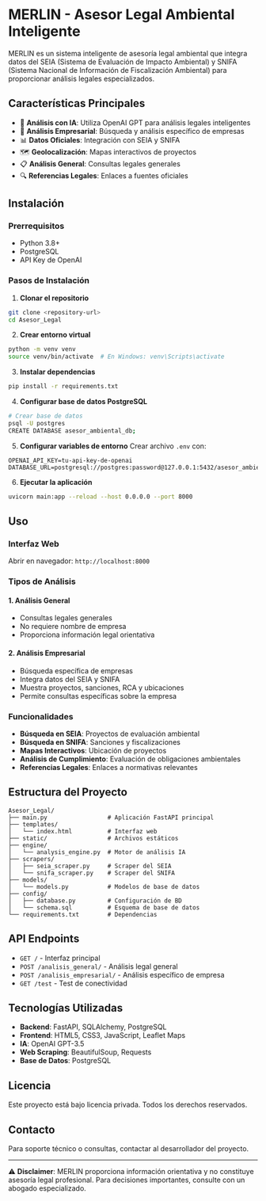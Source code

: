 # MERLIN - Asesor Legal Ambiental Inteligente

MERLIN es un sistema inteligente de asesoría legal ambiental que integra datos del SEIA (Sistema de Evaluación de Impacto Ambiental) y SNIFA (Sistema Nacional de Información de Fiscalización Ambiental) para proporcionar análisis legales especializados.

## Características Principales

- 🤖 **Análisis con IA**: Utiliza OpenAI GPT para análisis legales inteligentes
- 🏢 **Análisis Empresarial**: Búsqueda y análisis específico de empresas
- 📊 **Datos Oficiales**: Integración con SEIA y SNIFA
- 🗺️ **Geolocalización**: Mapas interactivos de proyectos
- 📋 **Análisis General**: Consultas legales generales
- 🔍 **Referencias Legales**: Enlaces a fuentes oficiales

## Instalación

### Prerrequisitos

- Python 3.8+
- PostgreSQL
- API Key de OpenAI

### Pasos de Instalación

1. **Clonar el repositorio**
```bash
git clone <repository-url>
cd Asesor_Legal
```

2. **Crear entorno virtual**
```bash
python -m venv venv
source venv/bin/activate  # En Windows: venv\Scripts\activate
```

3. **Instalar dependencias**
```bash
pip install -r requirements.txt
```

4. **Configurar base de datos PostgreSQL**
```bash
# Crear base de datos
psql -U postgres
CREATE DATABASE asesor_ambiental_db;
```

5. **Configurar variables de entorno**
Crear archivo `.env` con:
```env
OPENAI_API_KEY=tu-api-key-de-openai
DATABASE_URL=postgresql://postgres:password@127.0.0.1:5432/asesor_ambiental_db
```

6. **Ejecutar la aplicación**
```bash
uvicorn main:app --reload --host 0.0.0.0 --port 8000
```

## Uso

### Interfaz Web
Abrir en navegador: `http://localhost:8000`

### Tipos de Análisis

#### 1. Análisis General
- Consultas legales generales
- No requiere nombre de empresa
- Proporciona información legal orientativa

#### 2. Análisis Empresarial
- Búsqueda específica de empresas
- Integra datos del SEIA y SNIFA
- Muestra proyectos, sanciones, RCA y ubicaciones
- Permite consultas específicas sobre la empresa

### Funcionalidades

- **Búsqueda en SEIA**: Proyectos de evaluación ambiental
- **Búsqueda en SNIFA**: Sanciones y fiscalizaciones
- **Mapas Interactivos**: Ubicación de proyectos
- **Análisis de Cumplimiento**: Evaluación de obligaciones ambientales
- **Referencias Legales**: Enlaces a normativas relevantes

## Estructura del Proyecto

```
Asesor_Legal/
├── main.py                 # Aplicación FastAPI principal
├── templates/
│   └── index.html          # Interfaz web
├── static/                 # Archivos estáticos
├── engine/
│   └── analysis_engine.py  # Motor de análisis IA
├── scrapers/
│   ├── seia_scraper.py     # Scraper del SEIA
│   └── snifa_scraper.py    # Scraper del SNIFA
├── models/
│   └── models.py           # Modelos de base de datos
├── config/
│   ├── database.py         # Configuración de BD
│   └── schema.sql          # Esquema de base de datos
└── requirements.txt        # Dependencias
```

## API Endpoints

- `GET /` - Interfaz principal
- `POST /analisis_general/` - Análisis legal general
- `POST /analisis_empresarial/` - Análisis específico de empresa
- `GET /test` - Test de conectividad

## Tecnologías Utilizadas

- **Backend**: FastAPI, SQLAlchemy, PostgreSQL
- **Frontend**: HTML5, CSS3, JavaScript, Leaflet Maps
- **IA**: OpenAI GPT-3.5
- **Web Scraping**: BeautifulSoup, Requests
- **Base de Datos**: PostgreSQL

## Licencia

Este proyecto está bajo licencia privada. Todos los derechos reservados.

## Contacto

Para soporte técnico o consultas, contactar al desarrollador del proyecto.

---

⚠️ **Disclaimer**: MERLIN proporciona información orientativa y no constituye asesoría legal profesional. Para decisiones importantes, consulte con un abogado especializado.